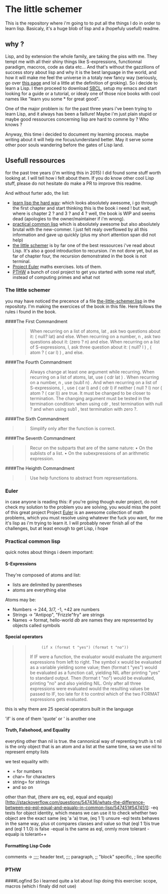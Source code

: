 # The little schemer

This is the repository where i'm going to to put all the things I do in order to learn lisp.
Basicaly, it's a huge blob of lisp and a (hopefuly usefull) readme.

## why ?
Lisp, and by extension the whole family, are taking the piss with me. They tempt me with all
their shiny things like S-expressions, functionnal paradigm, maccros, code as data etc...
And that's without the gazzilions of success story about lisp and why it is the best language
in the world, and how it will make me feel the universe in a totaly new fancy way
(seriously, go over [this page](http://learnlispthehardway.org/book/1-0-0-overview/) and lol a
little at the definition of groking). So i decide to learn a Lisp. I then proceed to
download [SBCL](http://www.sbcl.org/), setup my emacs and start looking for a guide or a
tutorial, or idealy one of those nice books with cool names like "learn you some * for great good".

One of the major problem is: for the past three years i've been trying to learn Lisp, and it
always has been a faillure! Maybe i'm just plain stupid or maybe good ressources concerning lisp are hard to comme by ? Who knows ?

Anyway, this time i decided to document my learning process. maybe writing about it will help me focus/understand better.
May it serve some other poor souls wandering before the gates of Lisp land.

## Usefull ressources
for the past tree years (i'm writing this in 2015) I did found some stuff worth looking at. I will
tell how i felt about them. If you do know other cool Lisp stuff, please do not hesitate do make a PR to
improve this readme.

And without furter ado, the list:
- [learn lisp the hard way](http://learnlispthehardway.org/): which looks absolutely awesome, i go through the
first chapter and start thinking this is the book i need ! but wait, where is chapter 2 ? and 3 ? and 4 ? well,
the book is WIP and seems dead (apologies to the owner/maintainer if i'm wrong). 
- [practical common lisp](http://www.gigamonkeys.com/book/) which is absolutely awesome but also absolutely brutal
with the new-commer. I just felt realy overflowed by all this information and gave up quickly
(plus my short attention span did not help)
- [the little schemer](http://kysmykseka.net/koti/wizardry/Programming/Lisp/Scheme/The%20Little%20Schemer%204th%20Ed.pdf)
is by far one of the best ressources i've read about Lisp. It's also a good introduction to recursion.
i'm not done yet, but as far of chapter four, the recursion demonstrated in the book is not terminal.
- [Project Euler](https://projecteuler.net/about)
maths exercises. lots of them.
- [PTHW](http://projectsthehardway.com/)
a bunch of cool project to get you started with some real stuff, instead of computing primes and what not


### The little schemer
you may have noticed the precence of a file
[the-little-schemer.lisp](https://github.com/Arkeopix/the-little-schemer/blob/master/the-little-schemer.lisp) in the repositoty. I'm making the exercices of the book in this file. Here follows the rules i found in the book.

####The First Commandment 

>>When recurring on a list of atoms, lat , ask two questions
>>about it: ( null? lat) and else.
>>When recurring on a number, n , ask two questions about
>>it: (zero ? n) and else.
>>When recurring on a list of S-expressions, l, ask three
>>question about it: ( null? l ) , ( atom ? ( car l) ) , and else.

####The Fourth Commandment
>>Always change at least one argument while recurring.
>>When recurring on a list of atoms, lat, use ( cdr lat ) . When
>>recurring on a number, n , use (sub1 n) . And when recurring on a list of S-expressions, l , use ( car l) and ( cdr l) if
>>neither ( null ? l) nor ( atom ? ( car l)) are true.
>>It must be changed to be closer to termination. The changing argument must be tested in the termination condition:
>>when using cdr , test termination with null ? and
>>when using sub1 , test termination with zero ?.

####The Sixth Commandment
>>Simplify only after the function is correct.

####The Seventh Commandment
>>Recur on the subparts that are of the same nature:
>>• On the sublists of a list.
>>• On the subexpressions of an arithmetic expression.

####The Heighth Commandment
>>Use help functions to abstract from representations.

### Euler
in case anyone is reading this: if you're going though euler project, do not check my solution to the problem
you are solving, you would miss the point of this great project
Project [Euler](https://projecteuler.net/about) is an awesome collection of math problems, which you must resolve
using whatever the fuck you want, for me it's lisp as i'm trying to learn it.
I will probably never finish all of the challenges, but at least enough to get Lisp, i hope

### Practical common lisp
quick notes about things i deem important:

#### S-Expressions
They're composed of atoms and list:
- lists are delimited by parentheses
- atoms are everything else

Atoms may be:
- Numbers -> 244, 3/7, -1, +42 are numbers
- Strings -> "Antipop", "Frizzle\"fry" are strings
- Names -> format, hello-world *db* are names they are represented by objects called symbols

#### Special operators
>>          (if x (format t "yes") (format t "no"))
>>If IF were a function, the evaluator would evaluate the argument expressions from left to right.
>>The symbol x would be evaluated as a variable yielding some value; then (format t "yes")
>>would be evaluated as a function call, yielding NIL after printing "yes" to standard output. Then
>>(format t "no") would be evaluated, printing "no" and also yielding NIL. Only after all three expressions
>>were evaluated would the resulting values be passed to IF, too late for it to control which of the two
>>FORMAT expressions gets evaluated.

this is why there are 25 special operators built in the language

'if' is one of them
'quote' or ' is another one

#### Truth, Falsehood, and Equality
everyting other than nil is true. the cannonical way of reprenting truth is t
nil is the only object that is an atom and a list at the same time, sa we use nil to represent empty lists

we test equality with:
- = for numbers
- char= for characters
- string= for strings
- and so on

other than that, (there are eq, eql, equal and equalp)[http://stackoverflow.com/questions/547436/whats-the-difference-between-eq-eql-equal-and-equalp-in-common-lisp/547451#547451]:
-eq tests for object identity, which means we can use it to check whether two object are the exact same (eq 'a 'a) true, (eq 1 1) unsure
-eql tests behaves in the same way, plus ot compares classes and value so that (eql 1 1)is true and (eql 1 1.0) is false
-equal is the same as eql, onmly more tolerant
-equalp is tolerant++

#### Formatting Lisp Code
comments -> ;;;; header text, ;;; paragraph, ;; "block" specific, ; line specific

### PTHW

####Logfind
So i learned quite a lot about lisp doing this exercise: scope, macros (which i finaly did not use)
